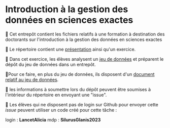 # Introduction à la gestion des données en sciences exactes

:pushpin: Cet entrepôt contient les fichiers relatifs à une formation à destination des doctorants sur l'introduction à la gestion des données en sciences exactes

:pushpin: Le répertoire contient une [présentation](https://damienbelveze.github.io/intro_donnees_sciences_exactes/presentation.html) ainsi qu'un exercice. 

:pushpin: Dans cet exercice, les élèves analysent un [jeu de données](silurus.csv) et préparent le dépôt du jeu de données dans un entrepôt. 

:pushpin:Pour ce faire, en plus du jeu de données, ils disposent d'un [document relatif au jeu de données](mail.md). 

:pushpin: les informations à soumettre lors du dépôt peuvent être soumises à l'intérieur du répertoire en envoyant une "issue". 

:gem: Les élèves qui ne disposent pas de login sur Github pour envoyer cette *issue* peuvent utiliser un code créé pour cette tâche : 

login : **LancetAlicia**
mdp : **SilurusGlanis2023**